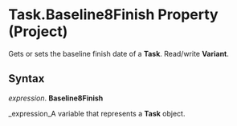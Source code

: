
# Task.Baseline8Finish Property (Project)

Gets or sets the baseline finish date of a  **Task**. Read/write  **Variant**.


## Syntax

 _expression_. **Baseline8Finish**

 _expression_A variable that represents a  **Task** object.

